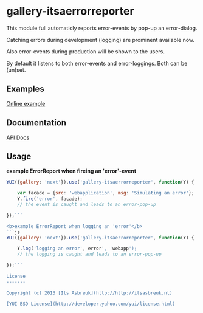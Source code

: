 gallery-itsaerrorreporter
===============


This module full automaticly reports error-events by pop-up an error-dialog.

Catching errors during development (logging) are prominent available now.

Also error-events during production will be shown to the users.


By default it listens to both error-events and error-loggings. Both can be (un)set.



Examples
--------
[Online example](http://projects.itsasbreuk.nl/examples/itsaerrorreporter/index.html)

Documentation
--------------
[API Docs](http://projects.itsasbreuk.nl/apidocs/classes/Y.ErrorReporter.html)

Usage
-----

<b>example ErrorReport when fireing an 'error'-event</b>
```js
YUI({gallery: 'next'}).use('gallery-itsaerrorreporter', function(Y) {

    var facade = {src: 'webapplication', msg: 'Simulating an error'};
    Y.fire('error', facade);
    // the event is caught and leads to an error-pop-up

});```

<b>example ErrorReport when logging an 'error'</b>
```js
YUI({gallery: 'next'}).use('gallery-itsaerrorreporter', function(Y) {

    Y.log('logging an error', error', 'webapp');
    // the logging is caught and leads to an error-pop-up

});```

License
-------

Copyright (c) 2013 [Its Asbreuk](http://http://itsasbreuk.nl)

[YUI BSD License](http://developer.yahoo.com/yui/license.html)
